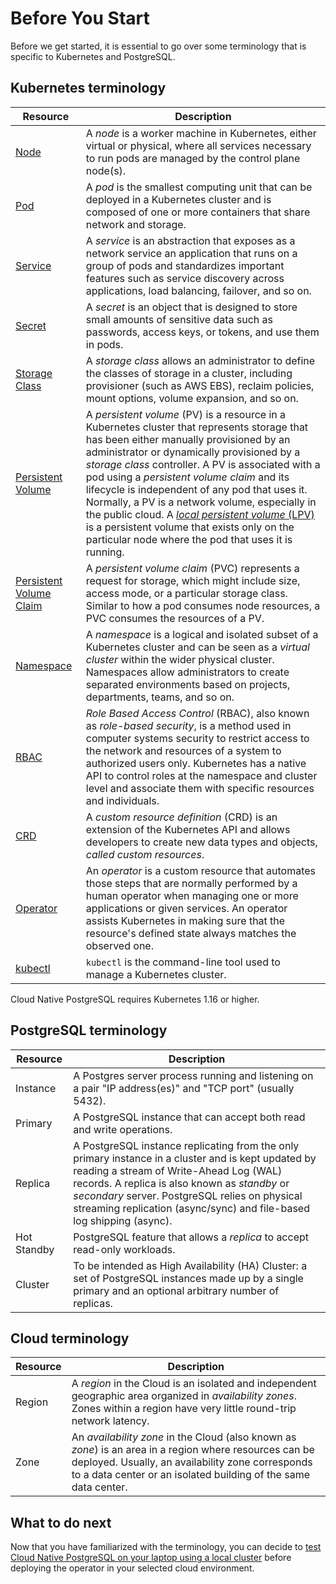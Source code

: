 # Before You Start

Before we get started, it is essential to go over some terminology that is
specific to Kubernetes and PostgreSQL.

## Kubernetes terminology

| Resource                                                                                                          | Description                                                                                                                                                                                                                                                                                                                                                                                                                                                                                                                                                                                                         |
|-------------------------------------------------------------------------------------------------------------------|---------------------------------------------------------------------------------------------------------------------------------------------------------------------------------------------------------------------------------------------------------------------------------------------------------------------------------------------------------------------------------------------------------------------------------------------------------------------------------------------------------------------------------------------------------------------------------------------------------------------|
| [Node](https://kubernetes.io/docs/concepts/architecture/nodes/)                                                   | A *node* is a worker machine in Kubernetes, either virtual or physical, where all services necessary to run pods are managed by the control plane node(s).                                                                                                                                                                                                                                                                                                                                                                                                                                                                      |
| [Pod](https://kubernetes.io/docs/concepts/workloads/pods/pod/)                                                    | A *pod* is the smallest computing unit that can be deployed in a Kubernetes cluster and is composed of one or more containers that share network and storage.                                                                                                                                                                                                                                                                                                                                                                                                                                                      |
| [Service](https://kubernetes.io/docs/concepts/services-networking/service/)                                       | A *service* is an abstraction that exposes as a network service an application that runs on a group of pods and standardizes important features such as service discovery across applications, load balancing, failover, and so on.                                                                                                                                                                                                                                                                                                                                                                                |
| [Secret](https://kubernetes.io/docs/concepts/configuration/secret/)                                               | A *secret* is an object that is designed to store small amounts of sensitive data such as passwords, access keys, or tokens, and use them in pods.                                                                                                                                                                                                                                                                                                                                                                                                                                                                   |
| [Storage Class](https://kubernetes.io/docs/concepts/storage/storage-classes/)                                     | A *storage class* allows an administrator to define the classes of storage in a cluster, including provisioner (such as AWS EBS), reclaim policies, mount options, volume expansion, and so on.                                                                                                                                                                                                                                                                                                                                                                                                                     |
| [Persistent Volume](https://kubernetes.io/docs/concepts/storage/persistent-volumes/)                              | A *persistent volume* (PV) is a resource in a Kubernetes cluster that represents storage that has been either manually provisioned by an administrator or dynamically provisioned by a *storage class* controller. A PV is associated with a pod using a *persistent volume claim* and its lifecycle is independent of any pod that uses it. Normally, a PV is a network volume, especially in the public cloud. A [*local persistent volume* (LPV)](https://kubernetes.io/docs/concepts/storage/volumes/#local) is a persistent volume that exists only on the particular node where the pod that uses it is running. |
| [Persistent Volume Claim](https://kubernetes.io/docs/concepts/storage/persistent-volumes/#persistentvolumeclaims) | A *persistent volume claim* (PVC) represents a request for storage, which might include size, access mode, or a particular storage class. Similar to how a pod consumes node resources, a PVC consumes the resources of a PV.                                                                                                                                                                                                                                                                                                                                                                                          |
| [Namespace](https://kubernetes.io/docs/concepts/overview/working-with-objects/namespaces/)                        | A *namespace* is a logical and isolated subset of a Kubernetes cluster and can be seen as a *virtual cluster* within the wider physical cluster. Namespaces allow administrators to create separated environments based on projects, departments, teams, and so on.                                                                                                                                                                                                                                                                                                                                                 |
| [RBAC](https://kubernetes.io/docs/reference/access-authn-authz/rbac/)                                             | *Role Based Access Control* (RBAC), also known as *role-based security*, is a method used in computer systems security to restrict access to the network and resources of a system to authorized users only. Kubernetes has a native API to control roles at the namespace and cluster level and associate them with specific resources and individuals.                                                                                                                                                                                                                                                                  |
| [CRD](https://kubernetes.io/docs/concepts/extend-kubernetes/api-extension/custom-resources/)                      | A *custom resource definition* (CRD) is an extension of the Kubernetes API and allows developers to create new data types and objects, *called custom resources*.                                                                                                                                                                                                                                                                                                                                                                                                                                                   |
| [Operator](https://kubernetes.io/docs/concepts/extend-kubernetes/operator/)                                       | An *operator* is a custom resource that automates those steps that are normally performed by a human operator when managing one or more applications or given services. An operator assists Kubernetes in making sure that the resource's defined state always matches the observed one.                                                                                                                                                                                                                                                                                                                       |
| [kubectl](https://kubernetes.io/docs/reference/kubectl/overview/)                                                 | `kubectl` is the command-line tool used to manage a Kubernetes cluster.                                                                                                                                                                                                                                                                                                                                                                                                                                                                                                                                             |

Cloud Native PostgreSQL requires Kubernetes 1.16 or higher.

## PostgreSQL terminology

| Resource  | Description |
|-------------------------------------------------------------------------------------------------------------------|---------------------------------------------------------------------------------------------------------------------------------------------------------------------------------------------------------------------------------------------------------------------------------------------------------------------------------------------------------------------------------------------------------------------------------------------------------------------------------------------------------------------------------------------------------------------------------------------------------------------|
| Instance | A Postgres server process running and listening on a pair "IP address(es)" and "TCP port" (usually 5432). |
| Primary | A PostgreSQL instance that can accept both read and write operations. |
| Replica | A PostgreSQL instance replicating from the only primary instance in a cluster and is kept updated by reading a stream of Write-Ahead Log (WAL) records. A replica is also known as *standby* or *secondary* server. PostgreSQL relies on physical streaming replication (async/sync) and file-based log shipping (async). |
| Hot Standby | PostgreSQL feature that allows a *replica* to accept read-only workloads. |
| Cluster | To be intended as High Availability (HA) Cluster: a set of PostgreSQL instances made up by a single primary and an optional arbitrary number of replicas. |

## Cloud terminology

| Resource  | Description |
|-------------------------------------------------------------------------------------------------------------------|---------------------------------------------------------------------------------------------------------------------------------------------------------------------------------------------------------------------------------------------------------------------------------------------------------------------------------------------------------------------------------------------------------------------------------------------------------------------------------------------------------------------------------------------------------------------------------------------------------------------|
| Region | A *region* in the Cloud is an isolated and independent geographic area organized in *availability zones*. Zones within a region have very little round-trip network latency. |
| Zone | An *availability zone* in the Cloud (also known as *zone*) is an area in a region where resources can be deployed. Usually, an availability zone corresponds to a data center or an isolated building of the same data center. |

## What to do next

Now that you have familiarized with the terminology, you can decide to
[test Cloud Native PostgreSQL on your laptop using a local cluster](quickstart.md) before deploying the operator in your selected cloud environment.
